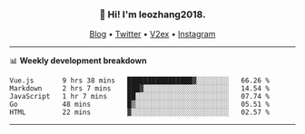 <h3 align="center">👋 Hi! I'm leozhang2018.</h3>
<p align="center">
  <a href="https://code.leozhang2018.me">Blog</a> •
  <a href="https://twitter.com/leozhang2018">Twitter</a> •
  <a href="https://www.v2ex.com/member/leozhang">V2ex</a> •
  <a href="https://www.instagram.com/leozhanghere">Instagram</a>
</p>

-------

📊 **Weekly development breakdown**
<!--START_SECTION:waka-->
```text
Vue.js       9 hrs 38 mins   ████████████████▓░░░░░░░░   66.26 % 
Markdown     2 hrs 7 mins    ███▓░░░░░░░░░░░░░░░░░░░░░   14.54 % 
JavaScript   1 hr 7 mins     ██░░░░░░░░░░░░░░░░░░░░░░░   07.74 % 
Go           48 mins         █▒░░░░░░░░░░░░░░░░░░░░░░░   05.51 % 
HTML         22 mins         ▓░░░░░░░░░░░░░░░░░░░░░░░░   02.57 % 
```
<!--END_SECTION:waka-->
-------
